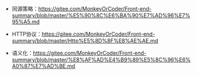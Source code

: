 
* 同源策略：https://gitee.com/MonkeyOrCoder/Front-end-summary/blob/master/%E5%90%8C%E6%BA%90%E7%AD%96%E7%95%A5.md

* HTTP协议：https://gitee.com/MonkeyOrCoder/Front-end-summary/blob/master/Http%E5%8D%8F%E8%AE%AE.md

* 语义化：https://gitee.com/MonkeyOrCoder/Front-end-summary/blob/master/%E8%AF%AD%E4%B9%89%E5%8C%96%E6%A0%87%E7%AD%BE.md 
